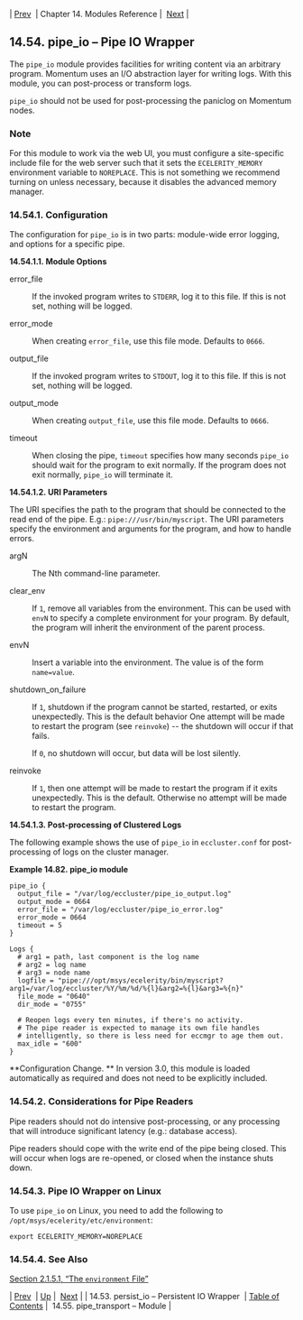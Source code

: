 | [Prev](modules.persistio)  | Chapter 14. Modules Reference |  [Next](modules.pipe_transport.php) |

## 14.54. pipe_io – Pipe IO Wrapper

<a class="indexterm" name="idp20799504"></a>

The `pipe_io` module provides facilities for writing content via an arbitrary program. Momentum uses an I/O abstraction layer for writing logs. With this module, you can post-process or transform logs.

`pipe_io` should not be used for post-processing the paniclog on Momentum nodes.

### Note

For this module to work via the web UI, you must configure a site-specific include file for the web server such that it sets the `ECELERITY_MEMORY` environment variable to `NOREPLACE`. This is not something we recommend turning on unless necessary, because it disables the advanced memory manager.

### 14.54.1. Configuration

The configuration for `pipe_io` is in two parts: module-wide error logging, and options for a specific pipe.

**14.54.1.1. Module Options**

<dl class="variablelist">

<dt>error_file</dt>

<dd>

If the invoked program writes to `STDERR`, log it to this file. If this is not set, nothing will be logged.

</dd>

<dt>error_mode</dt>

<dd>

When creating `error_file`, use this file mode. Defaults to `0666`.

</dd>

<dt>output_file</dt>

<dd>

If the invoked program writes to `STDOUT`, log it to this file. If this is not set, nothing will be logged.

</dd>

<dt>output_mode</dt>

<dd>

When creating `output_file`, use this file mode. Defaults to `0666`.

</dd>

<dt>timeout</dt>

<dd>

When closing the pipe, `timeout` specifies how many seconds `pipe_io` should wait for the program to exit normally. If the program does not exit normally, `pipe_io` will terminate it.

</dd>

</dl>

**14.54.1.2. URI Parameters**

The URI specifies the path to the program that should be connected to the read end of the pipe. E.g.: `pipe:///usr/bin/myscript`. The URI parameters specify the environment and arguments for the program, and how to handle errors.

<dl class="variablelist">

<dt>argN</dt>

<dd>

The Nth command-line parameter.

</dd>

<dt>clear_env</dt>

<dd>

If `1`, remove all variables from the environment. This can be used with `envN` to specify a complete environment for your program. By default, the program will inherit the environment of the parent process.

</dd>

<dt>envN</dt>

<dd>

Insert a variable into the environment. The value is of the form `name=value`.

</dd>

<dt>shutdown_on_failure</dt>

<dd>

If `1`, shutdown if the program cannot be started, restarted, or exits unexpectedly. This is the default behavior One attempt will be made to restart the program (see `reinvoke`) -- the shutdown will occur if that fails.

If `0`, no shutdown will occur, but data will be lost silently.

</dd>

<dt>reinvoke</dt>

<dd>

If `1`, then one attempt will be made to restart the program if it exits unexpectedly. This is the default. Otherwise no attempt will be made to restart the program.

</dd>

</dl>

**14.54.1.3. Post-processing of Clustered Logs**

The following example shows the use of `pipe_io` in `eccluster.conf` for post-processing of logs on the cluster manager.

<a name="example.pipe_io.3"></a>

**Example 14.82. pipe_io module**

```
pipe_io {
  output_file = "/var/log/eccluster/pipe_io_output.log"
  output_mode = 0664
  error_file = "/var/log/eccluster/pipe_io_error.log"
  error_mode = 0664
  timeout = 5
}

Logs {
  # arg1 = path, last component is the log name
  # arg2 = log name
  # arg3 = node name
  logfile = "pipe:///opt/msys/ecelerity/bin/myscript?arg1=/var/log/eccluster/%Y/%m/%d/%{l}&arg2=%{l}&arg3=%{n}"
  file_mode = "0640"
  dir_mode = "0755"

  # Reopen logs every ten minutes, if there's no activity.
  # The pipe reader is expected to manage its own file handles
  # intelligently, so there is less need for eccmgr to age them out.
  max_idle = "600"
}
```

**Configuration Change. ** In version 3.0, this module is loaded automatically as required and does not need to be explicitly included.

### 14.54.2. Considerations for Pipe Readers

Pipe readers should not do intensive post-processing, or any processing that will introduce significant latency (e.g.: database access).

Pipe readers should cope with the write end of the pipe being closed. This will occur when logs are re-opened, or closed when the instance shuts down.

### 14.54.3. Pipe IO Wrapper on Linux

To use `pipe_io` on Linux, you need to add the following to `/opt/msys/ecelerity/etc/environment`:

`export ECELERITY_MEMORY=NOREPLACE`
### 14.54.4. See Also

[Section 2.1.5.1, “The `environment` File”](conf.ecelerity.conf#conf.environment.file "2.1.5.1. The environment File")

| [Prev](modules.persistio)  | [Up](modules.php) |  [Next](modules.pipe_transport.php) |
| 14.53. persist_io – Persistent IO Wrapper  | [Table of Contents](index) |  14.55. pipe_transport – Module |

